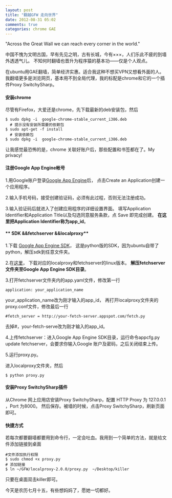 ```yaml
---
layout: post
title: "翻越GFW 走向世界"
date: 2012-08-31 05:02
comments: true
categories: chrome GAE
---
```


"Across the Great Wall we can reach every corner in the world."

中国不愧为文明古国，早有先见之明，古有长城，今有×××，人们乐此不疲的到墙外透透气儿。
不知何时翻墙也晋升为程序猿的基本功——仅是个人观点。

在ubuntu用GAE翻墙，简单经济实惠。适合我这种不想买VPN又想看外面的人。
我翻墙更多是浏览网页，基本用不到全局代理，我的标配是chrome和它的一个插件Proxy SwitchySharp。

#### **安装chrome**
尽管有Firefox，大爱还是chrome，先下载最新的deb安装包，然后
```
$ sudo dpkg -i  google-chrome-stable_current_i386.deb
  # 提示没有安装所需要的依赖包
$ sudo apt-get -f install 
  # 安装依赖包
$ sudo dpkg -i  google-chrome-stable_current_i386.deb
```
让我感觉最恐怖的是，chrome 关联好账户后，那些配置和书签都在了。My privacy!

#### **注册Google App Engine帐号**

1.用Google账户登录[Google App Engine](http://code.google.com/appengine/)后，
点击Create an Application创建一个应用程序。

2.输入手机号码，接受创建验证码，必须有此过程，否则无法注册成功。

3.输入验证码后就进入了创建应用程序的详细设置界面。
 填写Application Identifier和Application Title以及勾选同意服务条款，点 Save 即完成创建。
  **在这里把Application Identifier称为app_id**。

#### ** SDK &&fetchserver &&localproxy**
1.下载 [Google App Engine SDK](http://googleappengine.googlecode.com/files/google_appengine_1.7.1.zip)，
这是python版的SDK，因为ubuntu自带了python，解压sdk到任意文件夹。

2.在[这里](http://code.google.com/p/gappproxy/downloads/list)，
下载对应的localproxy和fetchserver的linux版本。
**解压fetchserver文件夹至Google App Engine SDK目录**。

3.打开fetchserver文件夹内的app.yaml文件，修改第一行 
```
application: your_application_name
```
your_application_name改为刚才输入的app_id，
再打开localproxy文件夹的proxy.conf文件，修改最后一行
```
#fetch_server = http://your-fetch-server.appspot.com/fetch.py
```
去掉#，your-fetch-serve改为刚才输入的app_id。

 4.上传fetchserver：进入Google App Engine SDK目录，运行命令appcfg.py update fetchserver，会要求你输入Google 账户及密码，之后关闭结束上传。

 5.运行proxy.py。

 进入localproxy文件夹，然后
 ```
 $ python proxy.py
 ```

#### **安装Proxy SwitchySharp插件**
从Chrome 网上应用店安装Proxy SwitchySharp，配置 HTTP Proxy 为 127.0.0.1 ，Port 为8000。
然后保存。被墙的时候，点击Proxy SwitchySharp，刷新页面即可。

#### **快捷方式**
若每次都要翻墙都要用到命令行，一定会吐血。我用到一个简单的方法，就是给文件添加链接到桌面
```
#文件添加执行权限
$ sudo chmod +x proxy.py
# 添加链接
$ ln ~/GFW/localproxy-2.0.0/proxy.py  ~/Desktop/killer
```
只要在桌面双击killer即可。

今天是农历七月十五，有些想妈妈了，愿她一切都好。